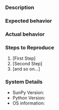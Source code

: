 <!-- This comments are hidden when you submit the issue, so you do not need to remove them! -->
<!-- Please be sure to check out our contributing guidelines, https://github.com/sunpy/sunpy/blob/master/CONTRIBUTING.rst. -->
<!-- Please be sure to check out our code of conduct, https://github.com/sunpy/sunpy/blob/master/CODE_OF_CONDUCT.rst. -->

<!-- Please just have a quick search on GitHub to see if a similar issue has already been posted. -->
<!-- If a similar issue is closed, have a quick look to see if you are satisfied by the resolution. -->
<!-- If not please go ahead and open an issue! -->

### Description
<!-- Provide a general description of the bug or feature request. -->
<!-- Remember, that issues can be bug reports, feature requests or even just to report something odd. -->

### Expected behavior
<!-- What did you expect to happen. -->
<!-- If you think how the code behaves is off, tell us! -->

### Actual behavior
<!-- What actually happened. -->
<!-- Was the output confusing or poorly described? -->

### Steps to Reproduce
<!-- Ideally a code example could be provided so we can run it ourselves. -->

1. [First Step]
2. [Second Step]
3. [and so on...]

### System Details
<!-- This is part optional but we do want to know at the SunPy version you are using. -->
<!-- We do provide a short function in SunPy that will provide some of the below information. -->
<!-- It is sunpy.util.system_info() -->

  - SunPy Version:
  - Python Version:
  - OS information:
